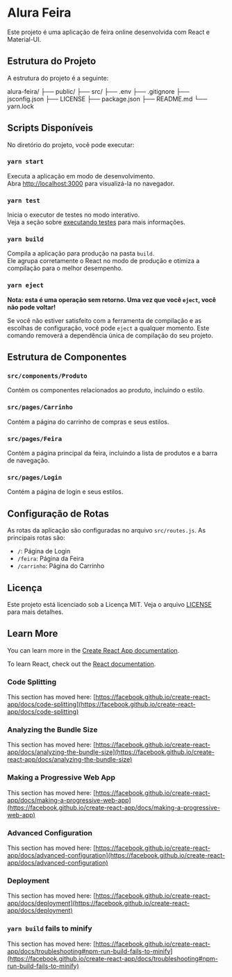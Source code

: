 # Alura Feira

Este projeto é uma aplicação de feira online desenvolvida com React e Material-UI.

## Estrutura do Projeto

A estrutura do projeto é a seguinte:

alura-feira/
├── public/
├── src/
├── .env
├── .gitignore
├── jsconfig.json
├── LICENSE
├── package.json
├── README.md
└── yarn.lock

## Scripts Disponíveis

No diretório do projeto, você pode executar:

### `yarn start`

Executa a aplicação em modo de desenvolvimento.\
Abra [http://localhost:3000](http://localhost:3000) para visualizá-la no navegador.

### `yarn test`

Inicia o executor de testes no modo interativo.\
Veja a seção sobre [executando testes](https://facebook.github.io/create-react-app/docs/running-tests) para mais informações.

### `yarn build`

Compila a aplicação para produção na pasta `build`.\
Ele agrupa corretamente o React no modo de produção e otimiza a compilação para o melhor desempenho.

### `yarn eject`

**Nota: esta é uma operação sem retorno. Uma vez que você `eject`, você não pode voltar!**

Se você não estiver satisfeito com a ferramenta de compilação e as escolhas de configuração, você pode `eject` a qualquer momento. Este comando removerá a dependência única de compilação do seu projeto.

## Estrutura de Componentes

### `src/components/Produto`

Contém os componentes relacionados ao produto, incluindo o estilo.

### `src/pages/Carrinho`

Contém a página do carrinho de compras e seus estilos.

### `src/pages/Feira`

Contém a página principal da feira, incluindo a lista de produtos e a barra de navegação.

### `src/pages/Login`

Contém a página de login e seus estilos.

## Configuração de Rotas

As rotas da aplicação são configuradas no arquivo `src/routes.js`. As principais rotas são:

- `/`: Página de Login
- `/feira`: Página da Feira
- `/carrinho`: Página do Carrinho

## Licença

Este projeto está licenciado sob a Licença MIT. Veja o arquivo [LICENSE](LICENSE) para mais detalhes.

## Learn More

You can learn more in the [Create React App documentation](https://facebook.github.io/create-react-app/docs/getting-started).

To learn React, check out the [React documentation](https://reactjs.org/).

### Code Splitting

This section has moved here: [https://facebook.github.io/create-react-app/docs/code-splitting](https://facebook.github.io/create-react-app/docs/code-splitting)

### Analyzing the Bundle Size

This section has moved here: [https://facebook.github.io/create-react-app/docs/analyzing-the-bundle-size](https://facebook.github.io/create-react-app/docs/analyzing-the-bundle-size)

### Making a Progressive Web App

This section has moved here: [https://facebook.github.io/create-react-app/docs/making-a-progressive-web-app](https://facebook.github.io/create-react-app/docs/making-a-progressive-web-app)

### Advanced Configuration

This section has moved here: [https://facebook.github.io/create-react-app/docs/advanced-configuration](https://facebook.github.io/create-react-app/docs/advanced-configuration)

### Deployment

This section has moved here: [https://facebook.github.io/create-react-app/docs/deployment](https://facebook.github.io/create-react-app/docs/deployment)

### `yarn build` fails to minify

This section has moved here: [https://facebook.github.io/create-react-app/docs/troubleshooting#npm-run-build-fails-to-minify](https://facebook.github.io/create-react-app/docs/troubleshooting#npm-run-build-fails-to-minify)
